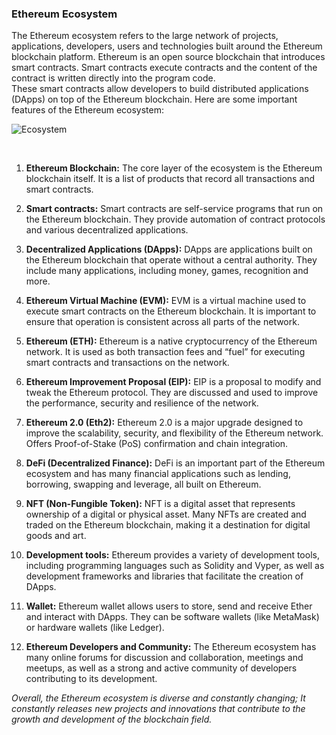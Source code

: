 ### Ethereum Ecosystem
The Ethereum ecosystem refers to the large network of projects, applications, developers, users and technologies built around the Ethereum blockchain platform. Ethereum is an open source blockchain that introduces smart contracts. Smart contracts execute contracts and the content of the contract is written directly into the program code. 
<br>These smart contracts allow developers to build distributed applications (DApps) on top of the Ethereum blockchain. Here are some important features of the Ethereum ecosystem:
<br>

![Ecosystem](https://github.com/BaibhavTiwari/LearningWeb3/assets/75496387/04da1f92-3050-4deb-84c4-0405dcc1b584)

<br>

1. **Ethereum Blockchain:** The core layer of the ecosystem is the Ethereum blockchain itself. It is a list of products that record all transactions and smart contracts.

2. **Smart contracts:** Smart contracts are self-service programs that run on the Ethereum blockchain. They provide automation of contract protocols and various decentralized applications.

3. **Decentralized Applications (DApps):** DApps are applications built on the Ethereum blockchain that operate without a central authority. They include many applications, including money, games, recognition and more.

4. **Ethereum Virtual Machine (EVM):** EVM is a virtual machine used to execute smart contracts on the Ethereum blockchain. It is important to ensure that operation is consistent across all parts of the network.

5. **Ethereum (ETH):** Ethereum is a native cryptocurrency of the Ethereum network. It is used as both transaction fees and “fuel” for executing smart contracts and transactions on the network.

6. **Ethereum Improvement Proposal (EIP):** EIP is a proposal to modify and tweak the Ethereum protocol. They are discussed and used to improve the performance, security and resilience of the network.

7. **Ethereum 2.0 (Eth2):** Ethereum 2.0 is a major upgrade designed to improve the scalability, security, and flexibility of the Ethereum network. Offers Proof-of-Stake (PoS) confirmation and chain integration.

8. **DeFi (Decentralized Finance):** DeFi is an important part of the Ethereum ecosystem and has many financial applications such as lending, borrowing, swapping and leverage, all built on Ethereum.

9. **NFT (Non-Fungible Token):** NFT is a digital asset that represents ownership of a digital or physical asset. Many NFTs are created and traded on the Ethereum blockchain, making it a destination for digital goods and art.

10. **Development tools:** Ethereum provides a variety of development tools, including programming languages ​​such as Solidity and Vyper, as well as development frameworks and libraries that facilitate the creation of DApps.

11. **Wallet:** Ethereum wallet allows users to store, send and receive Ether and interact with DApps. They can be software wallets (like MetaMask) or hardware wallets (like Ledger).

12. **Ethereum Developers and Community:** The Ethereum ecosystem has many online forums for discussion and collaboration, meetings and meetups, as well as a strong and active community of developers contributing to its development.

*Overall, the Ethereum ecosystem is diverse and constantly changing; It constantly releases new projects and innovations that contribute to the growth and development of the blockchain field.*
